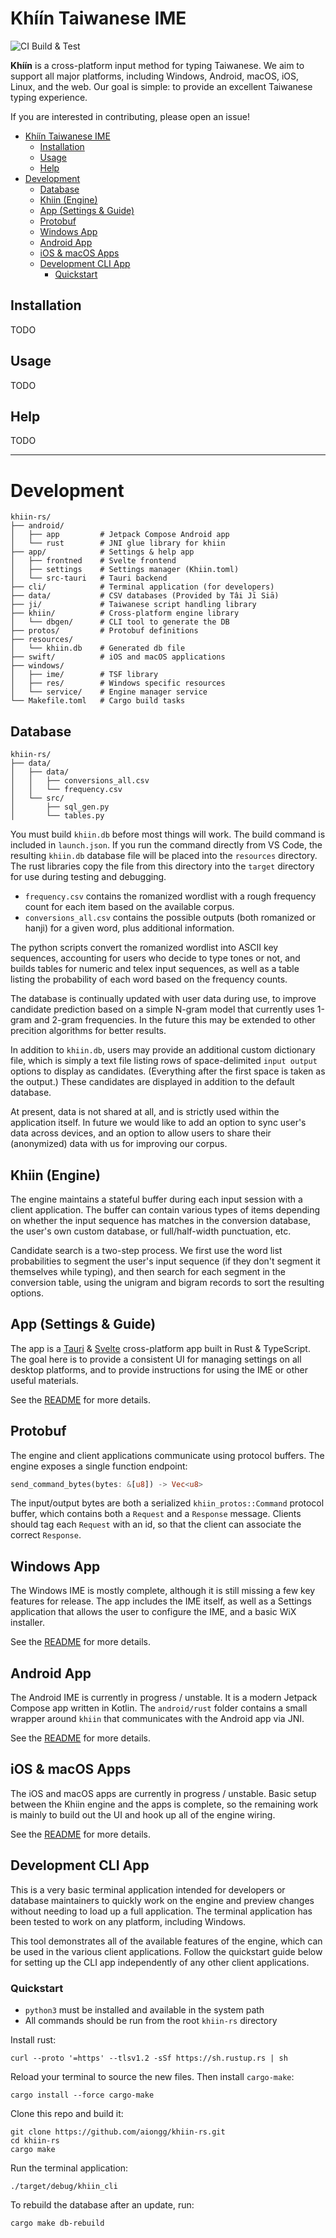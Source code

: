 # Khíín Taiwanese IME

![CI Build & Test](https://github.com/aiongg/khiin-rs/actions/workflows/ci.yml/badge.svg?branch=master)

**Khíín** is a cross-platform input method for typing Taiwanese. We aim to
support all major platforms, including Windows, Android, macOS, iOS, Linux, and
the web. Our goal is simple: to provide an excellent Taiwanese typing
experience.

If you are interested in contributing, please open an issue!

- [Khíín Taiwanese IME](#khíín-taiwanese-ime)
  - [Installation](#installation)
  - [Usage](#usage)
  - [Help](#help)
- [Development](#development)
  - [Database](#database)
  - [Khiin (Engine)](#khiin-engine)
  - [App (Settings \& Guide)](#app-settings--guide)
  - [Protobuf](#protobuf)
  - [Windows App](#windows-app)
  - [Android App](#android-app)
  - [iOS \& macOS Apps](#ios--macos-apps)
  - [Development CLI App](#development-cli-app)
    - [Quickstart](#quickstart)


## Installation

TODO

## Usage

TODO

## Help

TODO

---

# Development

```
khiin-rs/
├── android/
│   ├── app         # Jetpack Compose Android app
│   └── rust        # JNI glue library for khiin
├── app/            # Settings & help app
│   ├── frontned    # Svelte frontend
│   ├── settings    # Settings manager (Khiin.toml)
│   └── src-tauri   # Tauri backend
├── cli/            # Terminal application (for developers)
├── data/           # CSV databases (Provided by Tâi Jī Siā)
├── ji/             # Taiwanese script handling library
├── khiin/          # Cross-platform engine library
│   └── dbgen/      # CLI tool to generate the DB
├── protos/         # Protobuf definitions
├── resources/
│   └── khiin.db    # Generated db file
├── swift/          # iOS and macOS applications
├── windows/
│   ├── ime/        # TSF library
│   ├── res/        # Windows specific resources
│   └── service/    # Engine manager service
└── Makefile.toml   # Cargo build tasks
```

## Database

```
khiin-rs/
├── data/
│   ├── data/
│   │   ├── conversions_all.csv
│   │   └── frequency.csv
│   └── src/
│       ├── sql_gen.py
│       └── tables.py
```
        
You must build `khiin.db` before most things will work. The build command is
included in `launch.json`. If you run the command directly from VS Code, the
resulting `khiin.db` database file will be placed into the `resources`
directory. The rust libraries copy the file from this directory into the
`target` directory for use during testing and debugging.

- `frequency.csv` contains the romanized wordlist with a rough frequency count
  for each item based on the available corpus.
- `conversions_all.csv` contains the possible outputs (both romanized or hanji)
  for a given word, plus additional information.

The python scripts convert the romanized wordlist into ASCII key sequences,
accounting for users who decide to type tones or not, and builds tables for
numeric and telex input sequences, as well as a table listing the probability of
each word based on the frequency counts.

The database is continually updated with user data during use, to improve
candidate prediction based on a simple N-gram model that currently uses 1-gram
and 2-gram frequencies. In the future this may be extended to other precition
algorithms for better results.

In addition to `khiin.db`, users may provide an additional custom dictionary
file, which is simply a text file listing rows of space-delimited `input output`
options to display as candidates. (Everything after the first space is taken as
the output.) These candidates are displayed in addition to the default database.

At present, data is not shared at all, and is strictly used within the
application itself. In future we would like to add an option to sync user's data
across devices, and an option to allow users to share their (anonymized) data
with us for improving our corpus.

## Khiin (Engine)

The engine maintains a stateful buffer during each input session with a client
application. The buffer can contain various types of items depending on whether
the input sequence has matches in the conversion database, the user's own custom
database, or full/half-width punctuation, etc.

Candidate search is a two-step process. We first use the word list probabilities
to segment the user's input sequence (if they don't segment it themselves while
typing), and then search for each segment in the conversion table, using the
unigram and bigram records to sort the resulting options.

## App (Settings & Guide)

The app is a [Tauri](https://tauri.app/) & [Svelte](https://svelte.dev/)
cross-platform app built in Rust & TypeScript. The goal here is to provide a
consistent UI for managing settings on all desktop platforms, and to provide
instructions for using the IME or other useful materials.

See the [README](app/README.md) for more details.

## Protobuf

The engine and client applications communicate using protocol buffers. The
engine exposes a single function endpoint:

```rust
send_command_bytes(bytes: &[u8]) -> Vec<u8>
```

The input/output bytes are both a serialized `khiin_protos::Command` protocol
buffer, which contains both a `Request` and a `Response` message. Clients should
tag each `Request` with an id, so that the client can associate the correct
`Response`.

## Windows App

The Windows IME is mostly complete, although it is still missing a few key
features for release. The app includes the IME itself, as well as a Settings
application that allows the user to configure the IME, and a basic WiX installer.

See the [README](windows/README.md) for more details.

## Android App

The Android IME is currently in progress / unstable. It is a modern Jetpack
Compose app written in Kotlin. The `android/rust` folder contains a small
wrapper around `khiin` that communicates with the Android app via JNI.

See the [README](android/README.md) for more details.

## iOS & macOS Apps

The iOS and macOS apps are currently in progress / unstable. Basic setup between
the Khiin engine and the apps is complete, so the remaining work is mainly to
build out the UI and hook up all of the engine wiring.

See the [README](swift/README.md) for more details.

## Development CLI App

This is a very basic terminal application intended for developers or database
maintainers to quickly work on the engine and preview changes without needing to
load up a full application. The terminal application has been tested to work on
any platform, including Windows.

This tool demonstrates all of the available features of the engine, which can be
used in the various client applications. Follow the quickstart guide below for
setting up the CLI app independently of any other client applications.

### Quickstart

- `python3` must be installed and available in the system path
- All commands should be run from the root `khiin-rs` directory

Install rust:

```
curl --proto '=https' --tlsv1.2 -sSf https://sh.rustup.rs | sh
```

Reload your terminal to source the new files. Then install `cargo-make`:

```
cargo install --force cargo-make
```

Clone this repo and build it:

```
git clone https://github.com/aiongg/khiin-rs.git
cd khiin-rs
cargo make
```

Run the terminal application:

```
./target/debug/khiin_cli
```

To rebuild the database after an update, run:

```
cargo make db-rebuild
```
